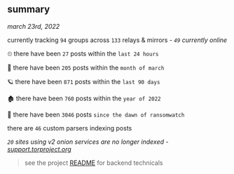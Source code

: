
## summary
_march 23rd, 2022_

currently tracking `94` groups across `133` relays & mirrors - _`49` currently online_

⏲ there have been `27` posts within the `last 24 hours`

🦈 there have been `205` posts within the `month of march`

🪐 there have been `871` posts within the `last 90 days`

🏚 there have been `760` posts within the `year of 2022`

🦕 there have been `3046` posts `since the dawn of ransomwatch`

there are `46` custom parsers indexing posts

_`20` sites using v2 onion services are no longer indexed - [support.torproject.org](https://support.torproject.org/onionservices/v2-deprecation/)_

> see the project [README](https://github.com/thetanz/ransomwatch#ransomwatch--) for backend technicals
